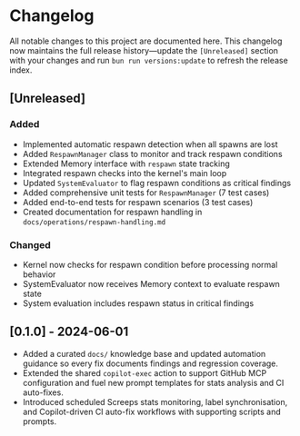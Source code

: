 # Changelog

All notable changes to this project are documented here. This changelog now maintains the full release history—update the
`[Unreleased]` section with your changes and run `bun run versions:update` to refresh the release index.

## [Unreleased]

### Added

- Implemented automatic respawn detection when all spawns are lost
- Added `RespawnManager` class to monitor and track respawn conditions
- Extended Memory interface with `respawn` state tracking
- Integrated respawn checks into the kernel's main loop
- Updated `SystemEvaluator` to flag respawn conditions as critical findings
- Added comprehensive unit tests for `RespawnManager` (7 test cases)
- Added end-to-end tests for respawn scenarios (3 test cases)
- Created documentation for respawn handling in `docs/operations/respawn-handling.md`

### Changed

- Kernel now checks for respawn condition before processing normal behavior
- SystemEvaluator now receives Memory context to evaluate respawn state
- System evaluation includes respawn status in critical findings

## [0.1.0] - 2024-06-01

- Added a curated `docs/` knowledge base and updated automation guidance so every fix documents findings and regression coverage.
- Extended the shared `copilot-exec` action to support GitHub MCP configuration and fuel new prompt templates for stats analysis and CI auto-fixes.
- Introduced scheduled Screeps stats monitoring, label synchronisation, and Copilot-driven CI auto-fix workflows with supporting scripts and prompts.
